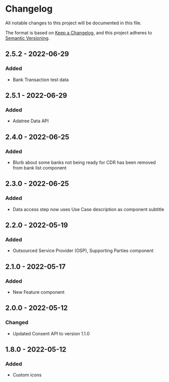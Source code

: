 # Changelog

All notable changes to this project will be documented in this file.

The format is based on [Keep a Changelog](https://keepachangelog.com/en/1.0.0/),
and this project adheres to [Semantic Versioning](https://semver.org/spec/v2.0.0.html).

## 2.5.2 - 2022-06-29

### Added

- Bank Transaction test data

## 2.5.1 - 2022-06-29

### Added

- Adatree Data API

## 2.4.0 - 2022-06-25

### Added

- Blurb about some banks not being ready for CDR has been removed from bank list component

## 2.3.0 - 2022-06-25

### Added

- Data access step now uses Use Case description as component subtitle

## 2.2.0 - 2022-05-19

### Added

- Outsourced Service Provider (OSP), Supporting Parties component

## 2.1.0 - 2022-05-17

### Added

- New Feature component

## 2.0.0 - 2022-05-12

### Changed

- Updated Consent API to version 1.1.0

## 1.8.0 - 2022-05-12

### Added

- Custom icons
